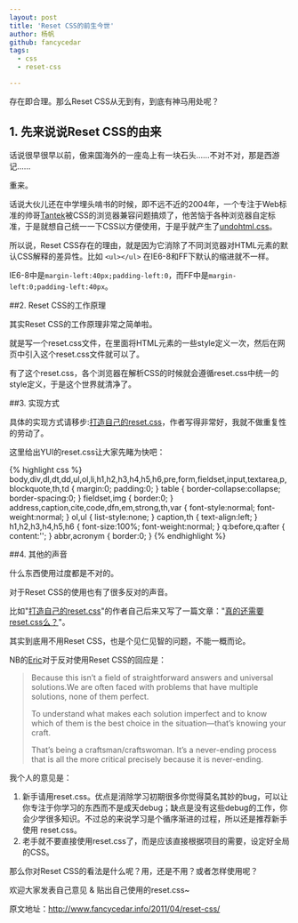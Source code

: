 ```yaml
---
layout: post
title: 'Reset CSS的前生今世'
author: 杨帆
github: fancycedar
tags:
  - css
  - reset-css

---
```


存在即合理。那么Reset CSS从无到有，到底有神马用处呢？

## 1. 先来说说Reset CSS的由来

话说很早很早以前，傲来国海外的一座岛上有一块石头……不对不对，那是西游记……

重来。

话说大伙儿还在中学埋头啃书的时候，即不远不近的2004年，一个专注于Web标准的帅哥<a href="http://tantek.com/">Tantek</a>被CSS的浏览器兼容问题搞烦了，他苦恼于各种浏览器自定标准，于是就想自己统一一下CSS以方便使用，于是乎就产生了<a href="http://tantek.com/log/2004/undohtml.css">undohtml.css</a>。

所以说，Reset CSS存在的理由，就是因为它消除了不同浏览器对HTML元素的默认CSS解释的差异性。比如 `<ul></ul>` 在IE6-8和FF下默认的缩进就不一样。

IE6-8中是`margin-left:40px;padding-left:0`，而FF中是`margin-left:0;padding-left:40px`。

##2. Reset CSS的工作原理

其实Reset CSS的工作原理非常之简单啦。

就是写一个reset.css文件，在里面将HTML元素的一些style定义一次，然后在网页中引入这个reset.css文件就可以了。

有了这个reset.css，各个浏览器在解析CSS的时候就会遵循reset.css中统一的style定义，于是这个世界就清净了。

##3. 实现方式

具体的实现方式请移步:<a href="http://shawphy.com/2009/03/my-own-reset-css.html">打造自己的reset.css</a>，作者写得非常好，我就不做重复性的劳动了。

这里给出YUI的reset.css让大家先睹为快吧：

{% highlight css %}
body,div,dl,dt,dd,ul,ol,li,h1,h2,h3,h4,h5,h6,pre,form,fieldset,input,textarea,p,blockquote,th,td {
	margin:0;
	padding:0;
}
table {
	border-collapse:collapse;
	border-spacing:0;
}
fieldset,img {
	border:0;
}
address,caption,cite,code,dfn,em,strong,th,var {
	font-style:normal;
	font-weight:normal;
}
ol,ul {
	list-style:none;
}
caption,th {
	text-align:left;
}
h1,h2,h3,h4,h5,h6 {
	font-size:100%;
	font-weight:normal;
}
q:before,q:after {
	content:'';
}
abbr,acronym { border:0; }
{% endhighlight %}

##4. 其他的声音

什么东西使用过度都是不对的。

对于Reset CSS的使用也有了很多反对的声音。

比如"<a href="http://shawphy.com/2009/03/my-own-reset-css.html">打造自己的reset.css</a>"的作者自己后来又写了一篇文章："<a href="http://shawphy.com/2010/09/no-css-reset.html">真的还需要reset.css么？</a>"。

其实到底用不用Reset CSS，也是个见仁见智的问题，不能一概而论。

NB的<a href="http://meyerweb.com/eric/">Eric</a>对于反对使用Reset CSS的回应是：
<blockquote>Because this isn’t a field of straightforward answers and universal  solutions.We are often faced with problems that have multiple  solutions, none of them perfect.

To understand what makes each  solution imperfect and to know which of them is the best choice in the  situation—that’s knowing your craft.

That’s being a  craftsman/craftswoman. It’s a never-ending process that is all the more  critical precisely because it is never-ending.</blockquote>

我个人的意见是：
<ol>
	<li>新手请用reset.css。优点是消除学习初期很多你觉得莫名其妙的bug，可以让你专注于你学习的东西而不是成天debug；缺点是没有这些debug的工作，你会少学很多知识。不过总的来说学习是个循序渐进的过程，所以还是推荐新手使用 reset.css。</li>
	<li>老手就不要直接使用reset.css了，而是应该直接根据项目的需要，设定好全局的CSS。</li>
</ol>

那么你对Reset CSS的看法是什么呢？用，还是不用？或者怎样使用呢？

欢迎大家发表自己意见 &amp; 贴出自己使用的reset.css~

原文地址：<a href="http://www.fancycedar.info/2011/04/reset-css/">http://www.fancycedar.info/2011/04/reset-css/</a>
